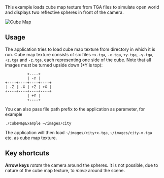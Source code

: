 This example loads cube map texture from TGA files to simulate open world and
displays two reflective spheres in front of the camera.

![Cube Map](https://github.com/mosra/magnum-examples/raw/master/src/cubemap/screenshot.png)

Usage
-----

The application tries to load cube map texture from directory in which it is
run. Cube map texture consists of six files `+x.tga`, `-x.tga`, `+y.tga`,
`-y.tga`, `+z.tga` and `-z.tga`, each representing one side of the cube. Note
that all images must be turned upside down (+Y is top):

              +----+
              | -Y |
    +----+----+----+----+
    | -Z | -X | +Z | +X |
    +----+----+----+----+
              | +Y |
              +----+

You can also pass file path prefix to the application as parameter, for
example

    ./cubeMapExample ~/images/city

The application will then load `~/images/city+x.tga`, `~/images/city-x.tga`
etc. as cube map texture.

Key shortcuts
-------------

**Arrow keys** *rotate* the camera around the spheres. It is not possible, due
to nature of the cube map texture, to *move* around the scene.

